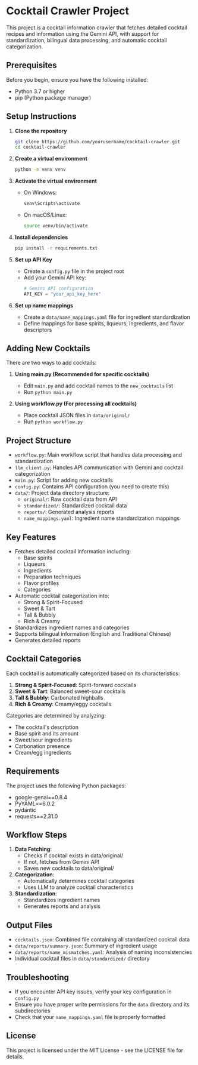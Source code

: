 # Cocktail Crawler Project

This project is a cocktail information crawler that fetches detailed cocktail recipes and information using the Gemini API, with support for standardization, bilingual data processing, and automatic cocktail categorization.

## Prerequisites

Before you begin, ensure you have the following installed:

- Python 3.7 or higher
- pip (Python package manager)

## Setup Instructions

1. **Clone the repository**
   ```bash
   git clone https://github.com/yourusername/cocktail-crawler.git
   cd cocktail-crawler
   ```

2. **Create a virtual environment**
   ```bash
   python -m venv venv
   ```

3. **Activate the virtual environment**
   - On Windows:
     ```bash
     venv\Scripts\activate
     ```
   - On macOS/Linux:
     ```bash
     source venv/bin/activate
     ```

4. **Install dependencies**
   ```bash
   pip install -r requirements.txt
   ```

5. **Set up API Key**
   - Create a `config.py` file in the project root
   - Add your Gemini API key:
     ```python
     # Gemini API configuration
     API_KEY = "your_api_key_here"
     ```

6. **Set up name mappings**
   - Create a `data/name_mappings.yaml` file for ingredient standardization
   - Define mappings for base spirits, liqueurs, ingredients, and flavor descriptors

## Adding New Cocktails

There are two ways to add cocktails:

1. **Using main.py (Recommended for specific cocktails)**
   - Edit `main.py` and add cocktail names to the `new_cocktails` list
   - Run `python main.py`

2. **Using workflow.py (For processing all cocktails)**
   - Place cocktail JSON files in `data/original/`
   - Run `python workflow.py`

## Project Structure

- `workflow.py`: Main workflow script that handles data processing and standardization
- `llm_client.py`: Handles API communication with Gemini and cocktail categorization
- `main.py`: Script for adding new cocktails
- `config.py`: Contains API configuration (you need to create this)
- `data/`: Project data directory structure:
  - `original/`: Raw cocktail data from API
  - `standardized/`: Standardized cocktail data
  - `reports/`: Generated analysis reports
  - `name_mappings.yaml`: Ingredient name standardization mappings

## Key Features

- Fetches detailed cocktail information including:
  - Base spirits
  - Liqueurs
  - Ingredients
  - Preparation techniques
  - Flavor profiles
  - Categories
- Automatic cocktail categorization into:
  - Strong & Spirit-Focused
  - Sweet & Tart
  - Tall & Bubbly
  - Rich & Creamy
- Standardizes ingredient names and categories
- Supports bilingual information (English and Traditional Chinese)
- Generates detailed reports

## Cocktail Categories

Each cocktail is automatically categorized based on its characteristics:
1. **Strong & Spirit-Focused**: Spirit-forward cocktails
2. **Sweet & Tart**: Balanced sweet-sour cocktails
3. **Tall & Bubbly**: Carbonated highballs
4. **Rich & Creamy**: Creamy/eggy cocktails

Categories are determined by analyzing:
- The cocktail's description
- Base spirit and its amount
- Sweet/sour ingredients
- Carbonation presence
- Cream/egg ingredients

## Requirements

The project uses the following Python packages:
- google-genai==0.8.4
- PyYAML==6.0.2
- pydantic
- requests==2.31.0

## Workflow Steps

1. **Data Fetching**: 
   - Checks if cocktail exists in data/original/
   - If not, fetches from Gemini API
   - Saves new cocktails to data/original/
2. **Categorization**:
   - Automatically determines cocktail categories
   - Uses LLM to analyze cocktail characteristics
3. **Standardization**:
   - Standardizes ingredient names
   - Generates reports and analysis

## Output Files

- `cocktails.json`: Combined file containing all standardized cocktail data
- `data/reports/summary.json`: Summary of ingredient usage
- `data/reports/name_mismatches.yaml`: Analysis of naming inconsistencies
- Individual cocktail files in `data/standardized/` directory

## Troubleshooting

- If you encounter API key issues, verify your key configuration in `config.py`
- Ensure you have proper write permissions for the `data` directory and its subdirectories
- Check that your `name_mappings.yaml` file is properly formatted

## License

This project is licensed under the MIT License - see the LICENSE file for details.
